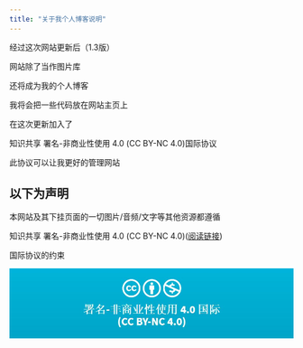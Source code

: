 ```yaml
---
title: "关于我个人博客说明"
---
```

经过这次网站更新后（1.3版）  

网站除了当作图片库  

还将成为我的个人博客

我将会把一些代码放在网站主页上  

在这次更新加入了

知识共享 署名-非商业性使用 4.0 (CC BY-NC 4.0)国际协议  

此协议可以让我更好的管理网站


##                                    以下为声明

 本网站及其下挂页面的一切图片/音频/文字等其他资源都遵循  

 知识共享 署名-非商业性使用 4.0 (CC BY-NC 4.0)([阅读链接](https://gitgeeg.github.io/更新日志/))  

 国际协议的约束  

 ![5c3af69f78ca7](\5c3af69f78ca7.jpg)

















































